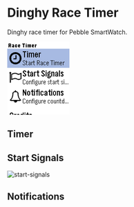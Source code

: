 # Dinghy Race Timer

Dinghy race timer for Pebble SmartWatch.

![main-menu]

## Timer

## Start Signals

![start-signals]

## Notifications

[main-menu]: screenshot1.png
[start-signals]: screenshot2.png

